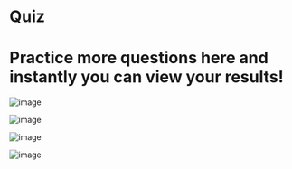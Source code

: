 # Quiz
# Practice more questions here and instantly you can view your results!


![image](https://github.com/user-attachments/assets/2370ef72-f022-466d-959a-0c446d74ac8c)

![image](https://github.com/user-attachments/assets/2af9a7be-e90a-48cf-9c70-43130b1f262a)

![image](https://github.com/user-attachments/assets/c680795a-786c-4a72-8221-2931fbb37533)

![image](https://github.com/user-attachments/assets/bad7e03b-bea4-4b99-8dc0-4d67fdf69c91)
